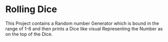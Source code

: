 # Rolling Dice
This Project contains a Random number Generator which is bound in the range of 1-6 and then prints a Dice like visual Representing the Number as on the top of the Dice.
